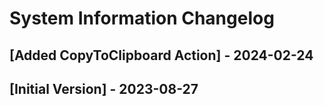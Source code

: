 # System Information Changelog

## [Added CopyToClipboard Action] - 2024-02-24

## [Initial Version] - 2023-08-27